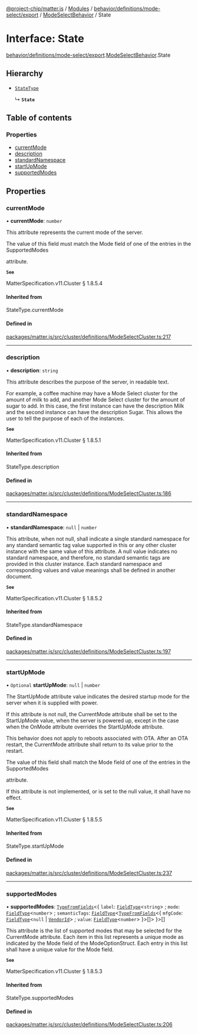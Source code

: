 [@project-chip/matter.js](../README.md) / [Modules](../modules.md) / [behavior/definitions/mode-select/export](../modules/behavior_definitions_mode_select_export.md) / [ModeSelectBehavior](../modules/behavior_definitions_mode_select_export.ModeSelectBehavior.md) / State

# Interface: State

[behavior/definitions/mode-select/export](../modules/behavior_definitions_mode_select_export.md).[ModeSelectBehavior](../modules/behavior_definitions_mode_select_export.ModeSelectBehavior.md).State

## Hierarchy

- [`StateType`](../modules/behavior_definitions_mode_select_export._internal_.md#statetype)

  ↳ **`State`**

## Table of contents

### Properties

- [currentMode](behavior_definitions_mode_select_export.ModeSelectBehavior.State.md#currentmode)
- [description](behavior_definitions_mode_select_export.ModeSelectBehavior.State.md#description)
- [standardNamespace](behavior_definitions_mode_select_export.ModeSelectBehavior.State.md#standardnamespace)
- [startUpMode](behavior_definitions_mode_select_export.ModeSelectBehavior.State.md#startupmode)
- [supportedModes](behavior_definitions_mode_select_export.ModeSelectBehavior.State.md#supportedmodes)

## Properties

### currentMode

• **currentMode**: `number`

This attribute represents the current mode of the server.

The value of this field must match the Mode field of one of the entries in the SupportedModes

attribute.

**`See`**

MatterSpecification.v11.Cluster § 1.8.5.4

#### Inherited from

StateType.currentMode

#### Defined in

[packages/matter.js/src/cluster/definitions/ModeSelectCluster.ts:217](https://github.com/project-chip/matter.js/blob/5f71eedebdb9fa54338bde320c311bb359b7455d/packages/matter.js/src/cluster/definitions/ModeSelectCluster.ts#L217)

___

### description

• **description**: `string`

This attribute describes the purpose of the server, in readable text.

For example, a coffee machine may have a Mode Select cluster for the amount of milk to add, and another
Mode Select cluster for the amount of sugar to add. In this case, the first instance can have the
description Milk and the second instance can have the description Sugar. This allows the user to tell
the purpose of each of the instances.

**`See`**

MatterSpecification.v11.Cluster § 1.8.5.1

#### Inherited from

StateType.description

#### Defined in

[packages/matter.js/src/cluster/definitions/ModeSelectCluster.ts:186](https://github.com/project-chip/matter.js/blob/5f71eedebdb9fa54338bde320c311bb359b7455d/packages/matter.js/src/cluster/definitions/ModeSelectCluster.ts#L186)

___

### standardNamespace

• **standardNamespace**: ``null`` \| `number`

This attribute, when not null, shall indicate a single standard namespace for any standard semantic tag
value supported in this or any other cluster instance with the same value of this attribute. A null
value indicates no standard namespace, and therefore, no standard semantic tags are provided in this
cluster instance. Each standard namespace and corresponding values and value meanings shall be defined
in another document.

**`See`**

MatterSpecification.v11.Cluster § 1.8.5.2

#### Inherited from

StateType.standardNamespace

#### Defined in

[packages/matter.js/src/cluster/definitions/ModeSelectCluster.ts:197](https://github.com/project-chip/matter.js/blob/5f71eedebdb9fa54338bde320c311bb359b7455d/packages/matter.js/src/cluster/definitions/ModeSelectCluster.ts#L197)

___

### startUpMode

• `Optional` **startUpMode**: ``null`` \| `number`

The StartUpMode attribute value indicates the desired startup mode for the server when it is supplied
with power.

If this attribute is not null, the CurrentMode attribute shall be set to the StartUpMode value, when the
server is powered up, except in the case when the OnMode attribute overrides the StartUpMode attribute.

This behavior does not apply to reboots associated with OTA. After an OTA restart, the CurrentMode
attribute shall return to its value prior to the restart.

The value of this field shall match the Mode field of one of the entries in the SupportedModes

attribute.

If this attribute is not implemented, or is set to the null value, it shall have no effect.

**`See`**

MatterSpecification.v11.Cluster § 1.8.5.5

#### Inherited from

StateType.startUpMode

#### Defined in

[packages/matter.js/src/cluster/definitions/ModeSelectCluster.ts:237](https://github.com/project-chip/matter.js/blob/5f71eedebdb9fa54338bde320c311bb359b7455d/packages/matter.js/src/cluster/definitions/ModeSelectCluster.ts#L237)

___

### supportedModes

• **supportedModes**: [`TypeFromFields`](../modules/tlv_export.md#typefromfields)\<\{ `label`: [`FieldType`](tlv_export.FieldType.md)\<`string`\> ; `mode`: [`FieldType`](tlv_export.FieldType.md)\<`number`\> ; `semanticTags`: [`FieldType`](tlv_export.FieldType.md)\<[`TypeFromFields`](../modules/tlv_export.md#typefromfields)\<\{ `mfgCode`: [`FieldType`](tlv_export.FieldType.md)\<``null`` \| [`VendorId`](../modules/datatype_export.md#vendorid)\> ; `value`: [`FieldType`](tlv_export.FieldType.md)\<`number`\>  }\>[]\>  }\>[]

This attribute is the list of supported modes that may be selected for the CurrentMode attribute. Each
item in this list represents a unique mode as indicated by the Mode field of the ModeOptionStruct. Each
entry in this list shall have a unique value for the Mode field.

**`See`**

MatterSpecification.v11.Cluster § 1.8.5.3

#### Inherited from

StateType.supportedModes

#### Defined in

[packages/matter.js/src/cluster/definitions/ModeSelectCluster.ts:206](https://github.com/project-chip/matter.js/blob/5f71eedebdb9fa54338bde320c311bb359b7455d/packages/matter.js/src/cluster/definitions/ModeSelectCluster.ts#L206)
